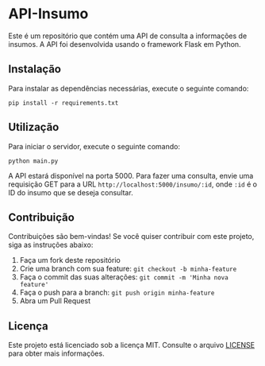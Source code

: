 # API-Insumo

Este é um repositório que contém uma API de consulta a informações de insumos. A API foi desenvolvida usando o framework Flask em Python.

## Instalação

Para instalar as dependências necessárias, execute o seguinte comando:

```
pip install -r requirements.txt
```

## Utilização

Para iniciar o servidor, execute o seguinte comando:

```
python main.py
```

A API estará disponível na porta 5000. Para fazer uma consulta, envie uma requisição GET para a URL `http://localhost:5000/insumo/:id`, onde `:id` é o ID do insumo que se deseja consultar.

## Contribuição

Contribuições são bem-vindas! Se você quiser contribuir com este projeto, siga as instruções abaixo:

1. Faça um fork deste repositório
2. Crie uma branch com sua feature: `git checkout -b minha-feature`
3. Faça o commit das suas alterações: `git commit -m 'Minha nova feature'`
4. Faça o push para a branch: `git push origin minha-feature`
5. Abra um Pull Request

## Licença

Este projeto está licenciado sob a licença MIT. Consulte o arquivo [LICENSE](LICENSE) para obter mais informações.
